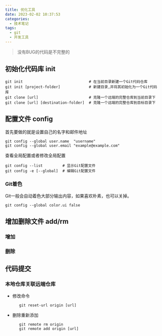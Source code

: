 ```yaml
---
title: 优化工具
date: 2023-02-02 10:37:53
categories:
  - 技术笔记
tags: 
  - git
  - 开发工具
---
```

> 没有BUG的代码是不完整的

## 初始化代码库 init

```commandline
git init                              # 在当前目录新建一个Git代码仓库
git init [project-folder]             # 新建目录,并将其初始化为一个Git代码库
git clone [url]                       # 克隆一个远端的完整仓库到当前目录下 
git clone [url] [destination-folder]  # 克隆一个远端的完整仓库到目标目录下
```

## 配置文件 config

首先要做的就是设置自己的名字和邮件地址
```commandline
git config --global user.name  "username"
git config --global user.email "example@example.com"
```
查看全局配置或者修改全局配置
```commandline
git config --list         # 显示Git配置文件
git config -e [--global]  # 编辑Git配置文件  
```
### Git着色
Git一般会自动着色大部分输出内容，如果喜欢朴素，也可以关掉。
```commandline
git config --global color.ui false
```


## 增加删除文件 add/rm

### 增加


### 删除

## 代码提交


### 本地仓库关联远端仓库

- 修改命令
  ```commandline
     git reset-url origin [url]
  ```
- 删除重新添加
  ```commandline
     git remote rm origin 
     git remote add origin [url]
  ```
